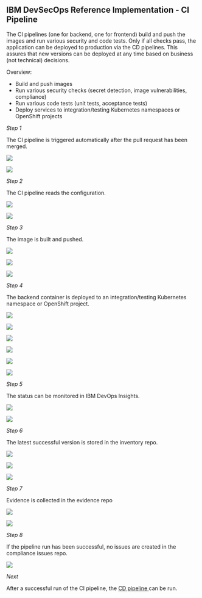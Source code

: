 ## IBM DevSecOps Reference Implementation - CI Pipeline

The CI pipelines (one for backend, one for frontend) build and push the images and run various security and code tests. Only if all checks pass, the application can be deployed to production via the CD pipelines. This assures that new versions can be deployed at any time based on business (not technical) decisions.

Overview:

* Build and push images
* Run various security checks (secret detection, image vulnerabilities, compliance)
* Run various code tests (unit tests, acceptance tests)
* Deploy services to integration/testing Kubernetes namespaces or OpenShift projects

*Step 1* 

The CI pipeline is triggered automatically after the pull request has been merged.

<kbd><img src="https://raw.githubusercontent.com/IBM/multi-tenancy-documentation/main/documentation/images/cicd-devsecops/cicd-2-ci-backend/001.png" /></kbd>

<kbd><img src="https://raw.githubusercontent.com/IBM/multi-tenancy-documentation/main/documentation/images/cicd-devsecops/cicd-2-ci-backend/002.png" /></kbd>

*Step 2* 

The CI pipeline reads the configuration.

<kbd><img src="https://raw.githubusercontent.com/IBM/multi-tenancy-documentation/main/documentation/images/cicd-devsecops/cicd-2-ci-backend/006.png" /></kbd>

<kbd><img src="https://raw.githubusercontent.com/IBM/multi-tenancy-documentation/main/documentation/images/cicd-devsecops/cicd-2-ci-backend/007.png" /></kbd>

*Step 3* 

The image is built and pushed.

<kbd><img src="https://raw.githubusercontent.com/IBM/multi-tenancy-documentation/main/documentation/images/cicd-devsecops/cicd-2-ci-backend/010.png" /></kbd>

<kbd><img src="https://raw.githubusercontent.com/IBM/multi-tenancy-documentation/main/documentation/images/cicd-devsecops/cicd-2-ci-backend/011.png" /></kbd>

<kbd><img src="https://raw.githubusercontent.com/IBM/multi-tenancy-documentation/main/documentation/images/cicd-devsecops/cicd-2-ci-backend/012.png" /></kbd>

*Step 4* 

The backend container is deployed to an integration/testing Kubernetes namespace or OpenShift project.

<kbd><img src="https://raw.githubusercontent.com/IBM/multi-tenancy-documentation/main/documentation/images/cicd-devsecops/cicd-2-ci-backend/015.png" /></kbd>

<kbd><img src="https://raw.githubusercontent.com/IBM/multi-tenancy-documentation/main/documentation/images/cicd-devsecops/cicd-2-ci-backend/016.png" /></kbd>

<kbd><img src="https://raw.githubusercontent.com/IBM/multi-tenancy-documentation/main/documentation/images/cicd-devsecops/cicd-2-ci-backend/017.png" /></kbd>

<kbd><img src="https://raw.githubusercontent.com/IBM/multi-tenancy-documentation/main/documentation/images/cicd-devsecops/cicd-2-ci-backend/021.png" /></kbd>

<kbd><img src="https://raw.githubusercontent.com/IBM/multi-tenancy-documentation/main/documentation/images/cicd-devsecops/cicd-2-ci-backend/024.png" /></kbd>

<kbd><img src="https://raw.githubusercontent.com/IBM/multi-tenancy-documentation/main/documentation/images/cicd-devsecops/cicd-2-ci-backend/025.png" /></kbd>

*Step 5* 

The status can be monitored in IBM DevOps Insights.

<kbd><img src="https://raw.githubusercontent.com/IBM/multi-tenancy-documentation/main/documentation/images/cicd-devsecops/cicd-2-ci-backend/028.png" /></kbd>

<kbd><img src="https://raw.githubusercontent.com/IBM/multi-tenancy-documentation/main/documentation/images/cicd-devsecops/cicd-2-ci-backend/029.png" /></kbd>

*Step 6* 

The latest successful version is stored in the inventory repo.

<kbd><img src="https://raw.githubusercontent.com/IBM/multi-tenancy-documentation/main/documentation/images/cicd-devsecops/cicd-2-ci-backend/032.png" /></kbd>

<kbd><img src="https://raw.githubusercontent.com/IBM/multi-tenancy-documentation/main/documentation/images/cicd-devsecops/cicd-2-ci-backend/033.png" /></kbd>

<kbd><img src="https://raw.githubusercontent.com/IBM/multi-tenancy-documentation/main/documentation/images/cicd-devsecops/cicd-2-ci-backend/034.png" /></kbd>

*Step 7* 

Evidence is collected in the evidence repo

<kbd><img src="https://raw.githubusercontent.com/IBM/multi-tenancy-documentation/main/documentation/images/cicd-devsecops/cicd-2-ci-backend/035.png" /></kbd>

<kbd><img src="https://raw.githubusercontent.com/IBM/multi-tenancy-documentation/main/documentation/images/cicd-devsecops/cicd-2-ci-backend/036.png" /></kbd>

*Step 8* 

If the pipeline run has been successful, no issues are created in the compliance issues repo.

<kbd><img src="https://raw.githubusercontent.com/IBM/multi-tenancy-documentation/main/documentation/images/cicd-devsecops/cicd-2-ci-backend/037.png" /></kbd>

*Next*

After a successful run of the CI pipeline, the [CD pipeline ](cd-pull-request.md) can be run.